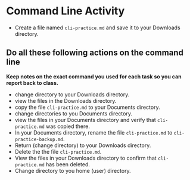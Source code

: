 # Command Line Activity

- Create a file named `cli-practice.md` and save it to your Downloads directory.

## Do all these following actions on the command line

**Keep notes on the exact command you used for each task so you can report back to class.**

- change directory to your Downloads directory.
- view the files in the Downloads directory.
- copy the file `cli-practice.md` to your Documents directory.
- change directories to you Documents directory.
- view the files in your Documents directory and verify that `cli-practice.md` was copied there.
- In your Documents directory, rename the file `cli-practice.md` to `cli-practice-backup.md`.
- Return (change directory) to your Downloads directory.
- Delete the the file `cli-practice.md`.
- View the files in your Downloads directory to confirm that `cli-practice.md` has been deleted.
- Change directory to you home (user) directory.